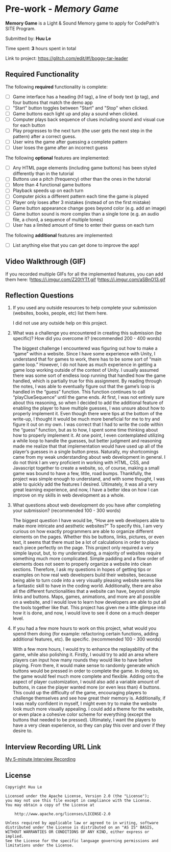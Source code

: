 # Pre-work - *Memory Game*

**Memory Game** is a Light & Sound Memory game to apply for CodePath's SITE Program. 

Submitted by: **Huu Le**

Time spent: **3** hours spent in total

Link to project: https://glitch.com/edit/#!/boggy-tar-leader

## Required Functionality

The following **required** functionality is complete:

* [ ] Game interface has a heading (h1 tag), a line of body text (p tag), and four buttons that match the demo app
* [ ] "Start" button toggles between "Start" and "Stop" when clicked. 
* [ ] Game buttons each light up and play a sound when clicked. 
* [ ] Computer plays back sequence of clues including sound and visual cue for each button
* [ ] Play progresses to the next turn (the user gets the next step in the pattern) after a correct guess. 
* [ ] User wins the game after guessing a complete pattern
* [ ] User loses the game after an incorrect guess

The following **optional** features are implemented:

* [ ] Any HTML page elements (including game buttons) has been styled differently than in the tutorial
* [ ] Buttons use a pitch (frequency) other than the ones in the tutorial
* [ ] More than 4 functional game buttons
* [ ] Playback speeds up on each turn
* [ ] Computer picks a different pattern each time the game is played
* [ ] Player only loses after 3 mistakes (instead of on the first mistake)
* [ ] Game button appearance change goes beyond color (e.g. add an image)
* [ ] Game button sound is more complex than a single tone (e.g. an audio file, a chord, a sequence of multiple tones)
* [ ] User has a limited amount of time to enter their guess on each turn

The following **additional** features are implemented:

- [ ] List anything else that you can get done to improve the app!

## Video Walkthrough (GIF)

If you recorded multiple GIFs for all the implemented features, you can add them here:
!https://i.imgur.com/Z20tYTf.gif
!https://i.imgur.com/aSBnO13.gif

## Reflection Questions
1. If you used any outside resources to help complete your submission (websites, books, people, etc) list them here. 

    I did not use any outside help on this project.

2. What was a challenge you encountered in creating this submission (be specific)? How did you overcome it? (recommended 200 - 400 words) 

    The biggest challenge I encountered was figuring out how to make a “game” within a website. Since I have some experience with Unity, I understand that for games to work, there has to be some sort of “main game loop.” However, I do not have as much experience in getting a game loop working outside of the context of Unity. I usually assumed there was some sort of endless loop running that handled how the game handled, which is partially true for this assignment. By reading through the notes, I was able to eventually figure out that the game’s loop is handled in the “guess” function. This function continues to call “playClueSequence” until the game ends. At first, I was not entirely sure about this reasoning, so when I decided to add the additional feature of enabling the player to have multiple guesses, I was unsure about how to properly implement it. Even though there were tips at the bottom of the write-up, I thought it would be much more beneficial for me to try and figure it out on my own. I was correct that I had to write the code within the “guess” function, but as to how, I spent some time thinking about how to properly implement it. At one point, I even contemplated utilizing a while loop to handle the guesses, but better judgment and reasoning made me realize that that implementation would have used up all of the player’s guesses in a single button press. Naturally, my shortcomings came from my weak understanding about web development in general. I do not think I am very proficient in working with HTML, CSS, and Javascript together to create a website, so, of course, making a small game was bound to have a few, little, road bumps. Thankfully, the project was simple enough to understand, and with some thought, I was able to quickly add the features I desired. Ultimately, it was all a very great learning experience, and now, I have a better idea on how I can improve on my skills in web development as a whole.
3. What questions about web development do you have after completing your submission? (recommended 100 - 300 words) 

    The biggest question I have would be, “How are web developers able to make more intricate and aesthetic websites?” To specify this, I am very curious on how exactly programmers are able to organize different elements on the pages. Whether this be buttons, links, pictures, or even text, it seems that there must be a lot of calculations in order to place each piece perfectly on the page. This project only required a very simple layout, but, to my understanding, a majority of websites require something much more complicated. Simple padding and a flow order of elements does not seem to properly organize a website into clean sections. Therefore, I ask my questions in hopes of getting tips or examples on how real web developers build their websites, because being able to turn code into a very visually pleasing website seems like a fantastic skill to have in the coding world. Additionally, there are also all the different functionalities that a website can have, beyond simple links and buttons. Maps, games, animations, and more are all possible on a website, and I would love to learn how developers are able to put all the tools together like that. This project has given me a little glimpse into how it is done, and now, I would love to see it done on a much deeper level.

4. If you had a few more hours to work on this project, what would you spend them doing (for example: refactoring certain functions, adding additional features, etc). Be specific. (recommended 100 - 300 words) 

    With a few more hours, I would try to enhance the replayability of the game, while also polishing it. Firstly, I would try to add an area where players can input how many rounds they would like to have before playing. From there, it would make sense to randomly generate which buttons would be pressed in order to complete the game. In doing so, the game would feel much more complete and flexible. Adding onto the aspect of player customization, I would also add a variable amount of buttons, in case the player wanted more (or even less than) 4 buttons. This could up the difficulty of the game, encouraging players to challenge themselves and see how great their memory is. Additionally, if I was really confident in myself, I might even try to make the website look much more visually appealing. I could add a theme for the website, or even place a cohesive color scheme for everything (except the buttons that needed to be pressed). Ultimately, I want the players to have a very clean experience, so they can play this over and over if they desire to.



## Interview Recording URL Link

[My 5-minute Interview Recording](your-link-here)


## License

    Copyright Huu Le

    Licensed under the Apache License, Version 2.0 (the "License");
    you may not use this file except in compliance with the License.
    You may obtain a copy of the License at

        http://www.apache.org/licenses/LICENSE-2.0

    Unless required by applicable law or agreed to in writing, software
    distributed under the License is distributed on an "AS IS" BASIS,
    WITHOUT WARRANTIES OR CONDITIONS OF ANY KIND, either express or implied.
    See the License for the specific language governing permissions and
    limitations under the License.
